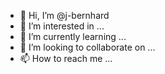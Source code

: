 - 👋 Hi, I’m @j-bernhard
- 👀 I’m interested in ...
- 🌱 I’m currently learning ...
- 💞️ I’m looking to collaborate on ...
- 📫 How to reach me ...

<!---
j-bernhard/j-bernhard is a ✨ special ✨ repository because its `README.md` (this file) appears on your GitHub profile.
You can click the Preview link to take a look at your changes.
--->
